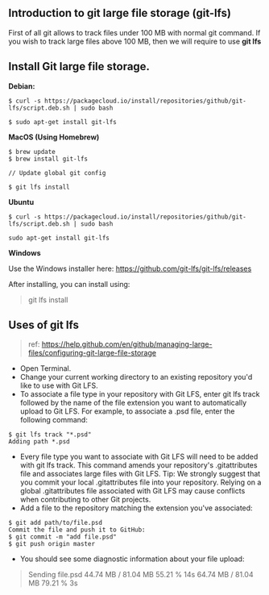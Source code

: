 ## Introduction to git large file storage (git-lfs)

First of all git allows to track files under 100 MB with normal git command. If you wish to track large files above 100 MB, then we will require to use **git lfs**

## Install Git large file storage.
**Debian:**

```
$ curl -s https://packagecloud.io/install/repositories/github/git-lfs/script.deb.sh | sudo bash

$ sudo apt-get install git-lfs
```

**MacOS (Using Homebrew)**

```
$ brew update
$ brew install git-lfs

// Update global git config

$ git lfs install
```

**Ubuntu**

```
$ curl -s https://packagecloud.io/install/repositories/github/git-lfs/script.deb.sh | sudo bash

sudo apt-get install git-lfs
```


**Windows**


Use the Windows installer here: https://github.com/git-lfs/git-lfs/releases

After installing, you can install using:

>git lfs install

## Uses of git lfs
> ref: https://help.github.com/en/github/managing-large-files/configuring-git-large-file-storage

- Open Terminal.
- Change your current working directory to an existing repository you'd like to use with Git LFS.
- To associate a file type in your repository with Git LFS, enter git lfs track followed by the name of the file extension you want to automatically upload to Git LFS. For example, to associate a .psd file, enter the following command:

```
$ git lfs track "*.psd"
Adding path *.psd
```

- Every file type you want to associate with Git LFS will need to be added with git lfs track. This command amends your repository's .gitattributes file and associates large files with Git LFS.
Tip: We strongly suggest that you commit your local .gitattributes file into your repository. Relying on a global .gitattributes file associated with Git LFS may cause conflicts when contributing to other Git projects.
- Add a file to the repository matching the extension you've associated:

```
$ git add path/to/file.psd
Commit the file and push it to GitHub:
$ git commit -m "add file.psd"
$ git push origin master
```

- You should see some diagnostic information about your file upload:
> Sending file.psd
> 44.74 MB / 81.04 MB  55.21 % 14s
> 64.74 MB / 81.04 MB  79.21 % 3s



